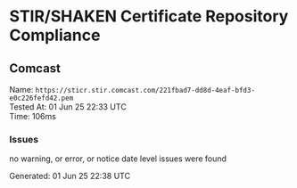 # STIR/SHAKEN Certificate Repository Compliance

## Comcast

Name: `https://sticr.stir.comcast.com/221fbad7-dd8d-4eaf-bfd3-e0c226fefd42.pem`\
Tested At: 01 Jun 25 22:33 UTC\
Time: 106ms

### Issues

no warning, or error, or notice date level issues were found

Generated: 01 Jun 25 22:38 UTC